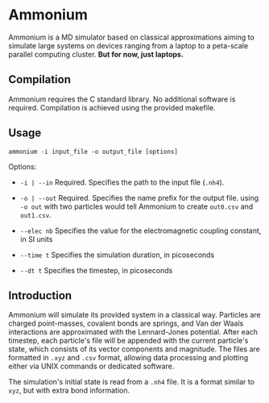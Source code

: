 # Ammonium

Ammonium is a MD simulator based on classical approximations aiming to simulate large systems on devices ranging from a laptop to a peta-scale parallel computing cluster. **But for now, just laptops.**

## Compilation

Ammonium requires the C standard library. No additional software is required. Compilation is achieved using the provided makefile.

## Usage

`ammonium -i input_file -o output_file [options]`

Options:

- `-i | --in` Required. Specifies the path to the input file (`.nh4`).

- `-o | --out` Required. Specifies the name prefix for the output file. using `-o out` with two particles would tell Ammonium to create `out0.csv` and `out1.csv`.

- `--elec nb` Specifies the value for the electromagnetic coupling constant, in SI units

- `--time t` Specifies the simulation duration, in picoseconds

- `--dt t` Specifies the timestep, in picoseconds

## Introduction

Ammonium will simulate its provided system in a classical way. Particles are charged point-masses, covalent bonds are springs, and Van der Waals interactions are approximated with the Lennard-Jones potential. After each timestep, each particle's file will be appended with the current particle's state, which consists of its vector components and magnitude. The files are formatted in `.xyz` and `.csv` format, allowing data processing and plotting either via UNIX commands or dedicated software.

The simulation's initial state is read from a `.nh4` file. It is a format similar to `xyz`, but with extra bond information.
